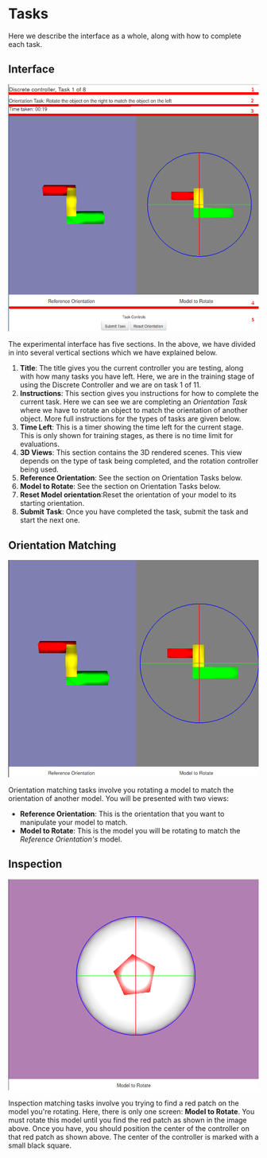 # Tasks

Here we describe the interface as a whole, along with how to complete each task.

## Interface

![Experiment Interface](images/interface.png)

The experimental interface has five sections. In the above, we have divided in into several vertical sections which we have explained below.

1. __Title__: The title gives you the current controller you are testing, along with how many tasks you have left. Here, we are in the training stage of using the Discrete Controller and we are on task 1 of 11.
2. __Instructions__: This section gives you instructions for how to complete the current task. Here we can see we are completing an _Orientation Task_ where we have to rotate an object to match the orientation of another object. More full instructions for the types of tasks are given below.
3. __Time Left__: This is a timer showing the time left for the current stage. This is only shown for training stages, as there is no time limit for evaluations. 
4. __3D Views__: This section contains the 3D rendered scenes. This view depends on the type of task being completed, and the rotation controller being used.
5. __Reference Orientation__: See the section on Orientation Tasks below.
6. __Model to Rotate__: See the section on Orientation Tasks below.
7. __Reset Model orientation__:Reset the orientation of your model to its starting orientation. 
8. __Submit Task__:  Once you have completed the task, submit the task and start the next one.

## Orientation Matching

![Orientation Tasks](images/orientation_task.png)

Orientation matching tasks involve you rotating a model to match the orientation of another model. You will be presented with two views:

- __Reference Orientation__: This is the orientation that you want to manipulate your model to match.
- __Model to Rotate__: This is the model you will be rotating to match the _Reference Orientation's_ model.

## Inspection

![Inspection Tasks](images/inspection_task.png)

Inspection matching tasks involve you trying to find a red patch on the model you're rotating. Here, there is only one screen: __Model to Rotate__. You must rotate this model until you find the red patch as shown in the image above. Once you have, you should position the center of the controller on that red patch as shown above. The center of the controller is marked with a small black square. 
